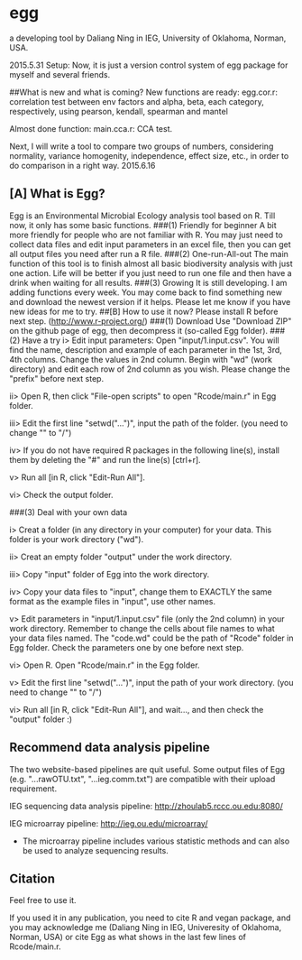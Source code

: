 # egg
a developing tool by Daliang Ning in IEG, University of Oklahoma, Norman, USA.

2015.5.31 Setup: Now, it is just a version control system of egg package for myself and several friends.

##What is new and what is coming?
New functions are ready:
egg.cor.r:  correlation test between env factors and alpha, beta, each category, respectively, using pearson, kendall, spearman and mantel

Almost done function: main.cca.r: CCA test.

Next, I will write a tool to compare two groups of numbers, considering normality, variance homogenity, independence, effect size, etc., in order to do comparison in a right way. 2015.6.16

## [A] What is Egg?
Egg is an Environmental Microbial Ecology analysis tool based on R. Till now, it only has some basic functions.
###(1) Friendly for beginner
A bit more friendly for people who are not familiar with R. You may just need to collect data files and edit input parameters in an excel file, then you can get all output files you need after run a R file.
###(2) One-run-All-out
The main function of this tool is to finish almost all basic biodiversity analysis with just one action.
Life will be better if you just need to run one file and then have a drink when waiting for all results.
###(3) Growing
It is still developing. I am adding functions every week. You may come back to find something new and download the newest version if it helps. Please let me know if you have new ideas for me to try.
##[B] How to use it now?
Please install R before next step. (http://www.r-project.org/)
###(1) Download
Use "Download ZIP" on the github page of egg, then decompress it (so-called Egg folder).
###(2) Have a try
i> Edit input parameters: Open "input/1.input.csv". You will find the name, description and example of each parameter in the 1st, 3rd, 4th columns. Change the values in 2nd column. Begin with "wd" (work directory) and edit each row of 2nd column as you wish. Please change the "prefix" before next step.

ii> Open R, then click "File-open scripts" to open "Rcode/main.r" in Egg folder.

iii> Edit the first line "setwd("...")", input the path of the folder. (you need to change "\" to "/")

iv> If you do not have required R packages in the following line(s), install them by deleting the "#" and run the line(s) [ctrl+r].

v> Run all [in R, click "Edit-Run All"].

vi> Check the output folder.

###(3) Deal with your own data

i> Creat a folder (in any directory in your computer) for your data. This folder is your work directory ("wd").

ii> Creat an empty folder "output" under the work directory.

iii> Copy "input" folder of Egg into the work directory.

iv> Copy your data files to "input", change them to EXACTLY the same format as the example files in "input", use other names.

v> Edit parameters in "input/1.input.csv" file (only the 2nd column) in your work directory. Remember to change the cells about file names to what your data files named. The "code.wd" could be the path of "Rcode" folder in Egg folder. Check the parameters one by one before next step.

vi> Open R. Open "Rcode/main.r" in the Egg folder.

v> Edit the first line "setwd("...")", input the path of your work directory. (you need to change "\" to "/")

vi> Run all [in R, click "Edit-Run All"], and wait..., and then check the "output" folder :)

## Recommend data analysis pipeline

The two website-based pipelines are quit useful. Some output files of Egg (e.g. "...rawOTU.txt", "...ieg.comm.txt") are compatible with their upload requirement.

IEG sequencing data analysis pipeline: http://zhoulab5.rccc.ou.edu:8080/

IEG microarray pipeline: http://ieg.ou.edu/microarray/

* The microarray pipeline includes various statistic methods and can also be used to analyze sequencing results.

## Citation

Feel free to use it.

If you used it in any publication, you need to cite R and vegan package, and you may acknowledge me (Daliang Ning in IEG, Univeresity of Oklahoma, Norman, USA) or cite Egg as what shows in the last few lines of Rcode/main.r.
